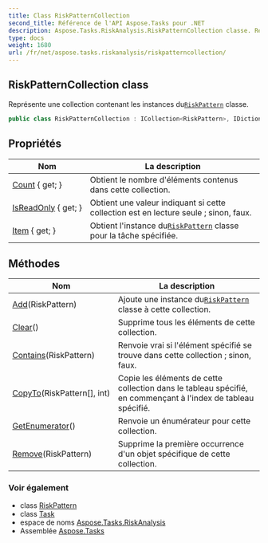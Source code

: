 ```yaml
---
title: Class RiskPatternCollection
second_title: Référence de l'API Aspose.Tasks pour .NET
description: Aspose.Tasks.RiskAnalysis.RiskPatternCollection classe. Représente une collection contenant les instances duRiskPattern classe.
type: docs
weight: 1680
url: /fr/net/aspose.tasks.riskanalysis/riskpatterncollection/
---
```

## RiskPatternCollection class

Représente une collection contenant les instances du[`RiskPattern`](../riskpattern/) classe.

```csharp
public class RiskPatternCollection : ICollection<RiskPattern>, IDictionary<Task, RiskPattern>
```

## Propriétés

| Nom | La description |
| --- | --- |
| [Count](../../aspose.tasks.riskanalysis/riskpatterncollection/count/) { get; } | Obtient le nombre d'éléments contenus dans cette collection. |
| [IsReadOnly](../../aspose.tasks.riskanalysis/riskpatterncollection/isreadonly/) { get; } | Obtient une valeur indiquant si cette collection est en lecture seule ; sinon, faux. |
| [Item](../../aspose.tasks.riskanalysis/riskpatterncollection/item/) { get; } | Obtient l'instance du[`RiskPattern`](../riskpattern/) classe pour la tâche spécifiée. |

## Méthodes

| Nom | La description |
| --- | --- |
| [Add](../../aspose.tasks.riskanalysis/riskpatterncollection/add/)(RiskPattern) | Ajoute une instance du[`RiskPattern`](../riskpattern/) classe à cette collection. |
| [Clear](../../aspose.tasks.riskanalysis/riskpatterncollection/clear/)() | Supprime tous les éléments de cette collection. |
| [Contains](../../aspose.tasks.riskanalysis/riskpatterncollection/contains/)(RiskPattern) | Renvoie vrai si l'élément spécifié se trouve dans cette collection ; sinon, faux. |
| [CopyTo](../../aspose.tasks.riskanalysis/riskpatterncollection/copyto/)(RiskPattern[], int) | Copie les éléments de cette collection dans le tableau spécifié, en commençant à l'index de tableau spécifié. |
| [GetEnumerator](../../aspose.tasks.riskanalysis/riskpatterncollection/getenumerator/)() | Renvoie un énumérateur pour cette collection. |
| [Remove](../../aspose.tasks.riskanalysis/riskpatterncollection/remove/)(RiskPattern) | Supprime la première occurrence d'un objet spécifique de cette collection. |

### Voir également

* class [RiskPattern](../riskpattern/)
* class [Task](../../aspose.tasks/task/)
* espace de noms [Aspose.Tasks.RiskAnalysis](../../aspose.tasks.riskanalysis/)
* Assemblée [Aspose.Tasks](../../)


